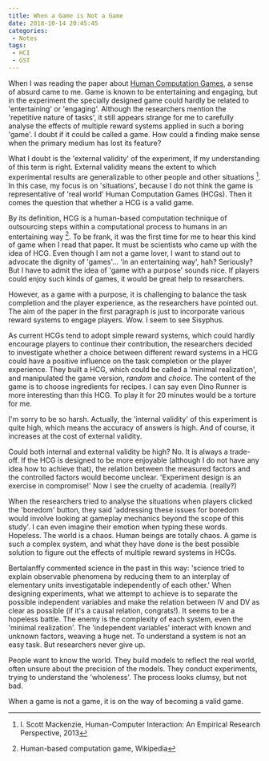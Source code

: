 ```yaml
---
title: When a Game is Not a Game
date: 2018-10-14 20:45:45
categories:
 - Notes
tags:
 - HCI
 - GST
---
```

When I was reading the paper about [Human Computation Games](https://sakamotomari.github.io/post/Writing-exercise-Reward-Systems-in-Human-Computation-Games), a sense of absurd came to me. Game is known to be entertaining and engaging, but in the experiment the specially designed game could hardly be related to 'entertaining' or 'engaging'. Although the researchers mention the 'repetitive nature of tasks', it still appears strange for me to carefully analyse the effects of multiple reward systems applied in such a boring 'game'. I doubt if it could be called a game. How could a finding make sense when the primary medium has lost its feature?

What I doubt is the 'external validity' of the experiment, If my understanding of this term is right. External validity means the extent to which experimental results are generalizable to other people and other situations [^1]. In this case, my focus is on 'situations', because I do not think the game is representative of 'real world' Human Computation Games (HCGs). Then it comes the question that whether a HCG is a valid game. 

By its definition, HCG is a human-based computation technique of outsourcing steps within a computational process to humans in an entertaining way [^2]. To be frank, it was the first time for me to hear this kind of game when I read that paper. It must be scientists who came up with the idea of HCG. Even though I am not a game lover, I want to stand out to advocate the dignity of 'games'... 'in an entertaining way', hah? Seriously? But I have to admit the idea of 'game with a purpose' sounds nice. If players could enjoy such kinds of games, it would be great help to researchers. 

However, as a game with a purpose, it is challenging to balance the task completion and the player experience, as the researchers have pointed out. The aim of the paper in the first paragraph is just to incorporate various reward systems to engage players. Wow. I seem to see Sisyphus. 

As current HCGs tend to adopt simple reward systems, which could hardly encourage players to continue their contribution, the researchers decided to investigate whether a choice between different reward systems in a HCG could have a positive influence on the task completion or the player experience. They built a HCG, which could be called a 'minimal realization', and manipulated the game version, _random_ and _choice_. The content of the game is to choose ingredients for recipes. I can say even Dino Runner is more interesting than this HCG. To play it for 20 minutes would be a torture for me. 

I'm sorry to be so harsh. Actually, the 'internal validity' of this experiment is quite high, which means the accuracy of answers is high. And of course, it increases at the cost of external validity. 

Could both internal and external validity be high? No. It is always a trade-off. If the HCG is designed to be more enjoyable (although I do not have any idea how to achieve that), the relation between the measured factors and the controlled factors would become unclear. 'Experiment design is an exercise in compromise!' Now I see the cruelty of academia. (really?)

When the researchers tried to analyse the situations when players clicked the 'boredom' button, they said 'addressing these issues for boredom would involve looking at gameplay mechanics beyond the scope of this study'. I can even imagine their emotion when typing these words. Hopeless. The world is a chaos. Human beings are totally chaos. A game is such a complex system, and what they have done is the best possible solution to figure out the effects of multiple reward systems in HCGs.

Bertalanffy commented science in the past in this way: 'science tried to explain observable phenomena by reducing them to an interplay of elementary units investigatable independently of each other.' When designing experiments, what we attempt to achieve is to separate the possible independent variables and make the relation between IV and DV as clear as possible (if it's a causal relation, congrats!). It seems to be a hopeless battle. The enemy is the complexity of each system, even the 'minimal realization'. The 'independent variables' interact with known and unknown factors, weaving a huge net. To understand a system is not an easy task. But researchers never give up.

People want to know the world. They build models to reflect the real world, often unsure about the precision of the models. They conduct experiments, trying to understand the 'wholeness'. The process looks clumsy, but not bad. 

When a game is not a game, it is on the way of becoming a valid game.



[^1]: I. Scott Mackenzie, Human-Computer Interaction: An Empirical Research Perspective, 2013
[^2]: Human-based computation game, Wikipedia